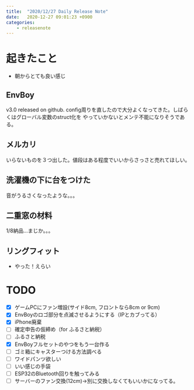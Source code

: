 ```yaml
---
title:  "2020/12/27 Daily Release Note"
date:   2020-12-27 09:01:23 +0900
categories:
    - releasenote
---
```

# 起きたこと

* 朝からとても良い感じ

## EnvBoy

v3.0 released on github.
config周りを直したので大分よくなってきた。しばらくはグローバル変数のstruct化を
やっていかないとメンテ不能になりそうである。

## メルカリ

いらないものを３つ出した。値段はある程度でいいからさっさと売れてほしい。

## 洗濯機の下に台をつけた

音がうるさくなったような。。。

## 二重窓の材料

1/8納品…まじか。。。

## リングフィット

* やった！えらい

# TODO 

- [x] ゲームPCにファン増設(サイド8cm, フロントなら8cm or 9cm)
- [x] EnvBoyのロゴ部分を点滅させるようにする（IPとカブってる）
- [x] iPhone廃棄
- [ ] 確定申告の仮締め（for ふるさと納税）
- [ ] ふるさと納税
- [x] EnvBoyフルセットのやつをもう一台作る
- [ ] ゴミ箱にキャスターつける方法調べる
- [ ] ワイドパンツ欲しい
- [ ] いい感じの手袋
- [ ] ESP32のBluetooth回りを触ってみる
- [ ] サーバーのファン交換(12cm)→別に交換しなくてもいいかになってる。
